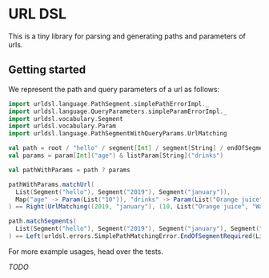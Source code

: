 # URL DSL

This is a tiny library for parsing and generating paths and parameters of urls.

## Getting started

We represent the path and query parameters of a url as follows:
```scala
import urldsl.language.PathSegment.simplePathErrorImpl._
import urldsl.language.QueryParameters.simpleParamErrorImpl._
import urldsl.vocabulary.Segment
import urldsl.vocabulary.Param
import urldsl.language.PathSegmentWithQueryParams.UrlMatching

val path = root / "hello" / segment[Int] / segment[String] / endOfSegments
val params = param[Int]("age") & listParam[String]("drinks")

val pathWithParams = path ? params

pathWithParams.matchUrl(
  List(Segment("hello"), Segment("2019"), Segment("january")),
  Map("age" -> Param(List("10")), "drinks" -> Param(List("Orange juice", "Water")))
) == Right(UrlMatching((2019, "january"), (10, List("Orange juice", "Water"))))

path.matchSegments(
  List(Segment("hello"), Segment("2019"), Segment("january"), Segment("16"))
) == Left(urldsl.errors.SimplePathMatchingError.EndOfSegmentRequired(List(Segment("16"))))
```

For more example usages, head over the tests.

*TODO*
